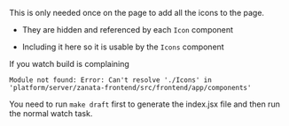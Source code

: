 This is only needed once on the page to add all the icons to the page.

- They are hidden and referenced by each `Icon` component
- Including it here so it is usable by the `Icons` component

    <Icons />
    
If you watch build is complaining
```
Module not found: Error: Can't resolve './Icons' in 'platform/server/zanata-frontend/src/frontend/app/components'

```
You need to run ```make draft``` first to generate the index.jsx file and then run the normal watch task.   
